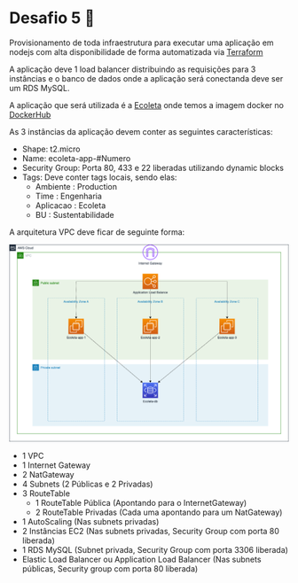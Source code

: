 # Desafio 5 🚀

Provisionamento de toda infraestrutura para executar uma aplicação em nodejs com alta disponibilidade de forma automatizada via [Terraform](https://www.terraform.io/)

A aplicação deve 1 load balancer distribuindo as requisições para 3 instâncias e o banco de dados onde a aplicação será conectanda deve ser um RDS MySQL.

A aplicação que será utilizada é a [Ecoleta](https://github.com/santospedroh/nlw-ecoleta) onde temos a imagem docker no [DockerHub](https://hub.docker.com/repository/docker/santospedroh/ecoleta)

As 3 instâncias da aplicação devem conter as seguintes características:

* Shape: t2.micro
* Name: ecoleta-app-#Numero 
* Security Group: Porta 80, 433 e 22 liberadas utilizando dynamic blocks
* Tags: Deve conter tags locais, sendo elas:
    - Ambiente : Production
    - Time : Engenharia
    - Aplicacao : Ecoleta
    - BU : Sustentabilidade

A arquitetura VPC deve ficar de seguinte forma:

![Desafio 05 ](img/desafio-05.png?raw=true "Desafio 05")

* 1 VPC
* 1 Internet Gateway
* 2 NatGateway
* 4 Subnets (2 Públicas e 2 Privadas)
* 3 RouteTable
    - 1 RouteTable Pública (Apontando para o InternetGateway)
    - 2 RouteTable Privadas (Cada uma apontando para um NatGateway)
* 1 AutoScaling (Nas subnets privadas)
* 2 Instâncias EC2 (Nas subnets privadas, Security Group com porta 80 liberada)
* 1 RDS MySQL (Subnet privada, Security Group com porta 3306 liberada)
* Elastic Load Balancer ou Application Load Balancer (Nas subnets públicas, Security group com porta 80 liberada)